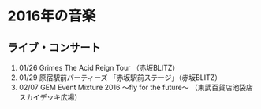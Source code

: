 # 2016年の音楽

## ライブ・コンサート

1. 01/26 Grimes The Acid Reign Tour （赤坂BLITZ）
2. 01/29 原宿駅前パーティーズ 「赤坂駅前ステージ」（赤坂BLITZ）
3. 02/07 GEM Event Mixture 2016 ～fly for the future～ （東武百貨店池袋店スカイデッキ広場）
